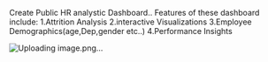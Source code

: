 Create Public HR analystic Dashboard..
Features of these dashboard include:
  1.Attrition Analysis
  2.interactive Visualizations
  3.Employee Demographics(age,Dep,gender etc..)
  4.Performance Insights
  
  ![Uploading image.png…]()
